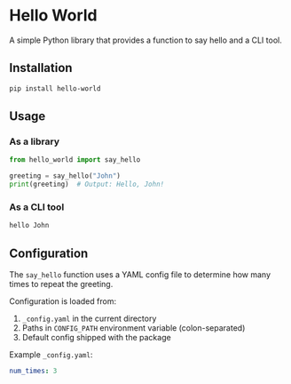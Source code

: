 # Hello World

A simple Python library that provides a function to say hello and a CLI tool.

## Installation

```bash
pip install hello-world
```

## Usage

### As a library

```python
from hello_world import say_hello

greeting = say_hello("John")
print(greeting)  # Output: Hello, John!
```

### As a CLI tool

```bash
hello John
```

## Configuration

The `say_hello` function uses a YAML config file to determine how many times to repeat the greeting.

Configuration is loaded from:

1. `_config.yaml` in the current directory
2. Paths in `CONFIG_PATH` environment variable (colon-separated)
3. Default config shipped with the package

Example `_config.yaml`:

```yaml
num_times: 3
```
